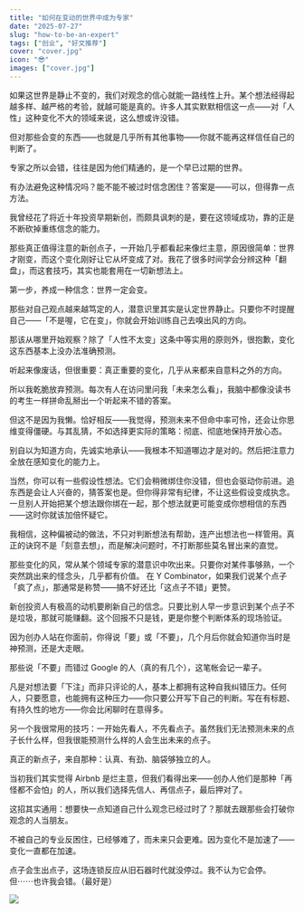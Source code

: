 ```yaml
---
title: "如何在变动的世界中成为专家"
date: "2025-07-27"
slug: "how-to-be-an-expert"
tags: ["创业", "好文推荐"]
cover: "cover.jpg"
icon: "😎"
images: ["cover.jpg"]
---
```

如果这世界是静止不变的，我们对观念的信心就能一路线性上升。某个想法经得起越多样、越严格的考验，就越可能是真的。许多人其实默默相信这一点——对「人性」这种变化不大的领域来说，这么想或许没错。



但对那些会变的东西——也就是几乎所有其他事物——你就不能再这样信任自己的判断了。



专家之所以会错，往往是因为他们精通的，是一个早已过期的世界。



有办法避免这种情况吗？能不能不被过时信念困住？答案是——可以，但得靠一点方法。



我曾经花了将近十年投资早期新创，而颇具讽刺的是，要在这领域成功，靠的正是不断砍掉重练信念的能力。



那些真正值得注意的新创点子，一开始几乎都看起来像烂主意，原因很简单：世界才刚变，而这个变化刚好让它从坏变成了对。我花了很多时间学会分辨这种「翻盘」，而这套技巧，其实也能套用在一切新想法上。



第一步，养成一种信念：世界一定会变。



那些对自己观点越来越笃定的人，潜意识里其实是认定世界静止。只要你不时提醒自己——「不是喔，它在变」，你就会开始训练自己去嗅出风的方向。



那该从哪里开始观察？除了「人性不太变」这条中等实用的原则外，很抱歉，变化这东西基本上没办法准确预测。



听起来像废话，但很重要：真正重要的变化，几乎从来都来自意料之外的方向。



所以我乾脆放弃预测。每次有人在访问里问我「未来怎么看」，我脑中都像没读书的考生一样拼命乱掰出一个听起来不错的答案。



但这不是因为我懒。恰好相反——我觉得，预测未来不但命中率可怜，还会让你思维变得僵硬。与其乱猜，不如选择更实际的策略：彻底、彻底地保持开放心态。



别自以为知道方向，先诚实地承认——我根本不知道哪边才是对的。然后把注意力全放在感知变化的能力上。



当然，你可以有一些假设性想法。它们会稍微绑住你没错，但也会驱动你前进。追东西是会让人兴奋的，猜答案也是。但你得非常有纪律，不让这些假设变成执念。
一旦别人开始把某个想法跟你绑在一起，那个想法就更可能变成你想相信的东西——这时你就该加倍怀疑它。



我相信，这种偏被动的做法，不只对判断想法有帮助，连产出想法也一样管用。真正的诀窍不是「刻意去想」，而是解决问题时，不打断那些莫名冒出来的直觉。



那些变化的风，常从某个领域专家的潜意识中吹出来。只要你对某件事够熟，一个突然跳出来的怪念头，几乎都有价值。
在 Y Combinator，如果我们说某个点子「疯了点」，那通常是称赞——搞不好还比「这点子不错」更赞。



新创投资人有极高的动机要刷新自己的信念。只要比别人早一步意识到某个点子不是垃圾，那就可能赚翻。这个回报不只是钱，更是你整个判断体系的现场验证。



因为创办人站在你面前，你得说「要」或「不要」，几个月后你就会知道你当时是神预测，还是大走眼。



那些说「不要」而错过 Google 的人（真的有几个），这笔帐会记一辈子。



凡是对想法要「下注」而非只评论的人，基本上都拥有这种自我纠错压力。任何人，只要愿意，也能拥有这种压力——你只要公开写下自己的判断。写在有标题、有持久性的地方——你会比闲聊时在意得多。



另一个我很常用的技巧：一开始先看人，不先看点子。虽然我们无法预测未来的点子长什么样，但我很能预测什么样的人会生出未来的点子。



真正的新点子，来自那种：认真、有劲、脑袋够独立的人。



当初我们其实觉得 Airbnb 是烂主意，但我们看得出来——创办人他们是那种「再怪都不会怕」的人，所以我们选择先信人、再信点子，最后押对了。



这招其实通用：想要快一点知道自己什么观念已经过时了？那就去跟那些会打破你观念的人当朋友。



不被自己的专业反困住，已经够难了，而未来只会更难。因为变化不是加速了——变化一直都在加速。



点子会生出点子，这场连锁反应从旧石器时代就没停过。我不认为它会停。
但⋯⋯也许我会错。（最好是）




![](https://prod-files-secure.s3.us-west-2.amazonaws.com/112d0858-5090-4d34-a606-b75eb8d65fd2/46476355-9cf3-4e99-9b7a-3531bc426380/1000202064.png?X-Amz-Algorithm=AWS4-HMAC-SHA256&X-Amz-Content-Sha256=UNSIGNED-PAYLOAD&X-Amz-Credential=ASIAZI2LB466UFWEK2KN%2F20251008%2Fus-west-2%2Fs3%2Faws4_request&X-Amz-Date=20251008T041522Z&X-Amz-Expires=3600&X-Amz-Security-Token=IQoJb3JpZ2luX2VjEBsaCXVzLXdlc3QtMiJGMEQCIGUV2Kh16oA77Ed2K5u%2FZyI7YqFrL%2F1udO5sulgRWZX8AiA5hmpMNuTxIF%2B5baPiIr2XyQzZz4tGSWv%2B4TsiIsEp3yqIBAi0%2F%2F%2F%2F%2F%2F%2F%2F%2F%2F8BEAAaDDYzNzQyMzE4MzgwNSIMMavfn1PlwZreYnB%2FKtwDkVhd7kVkcX4K%2FQwJ1QBeC8X9nGhBfzOFCvvyzu6DnOdygZ7u4jBeWv48jvzsyLSBR6TLHNOy9cbIpf8Y2tNC23y2ZEpMh057z2oWaGDTDnypT%2BdXgfvD0LK4o5NPqVBrrzG4eD6t8vR3EzPbPGOS69d4t727Ub05gUp0Nflc6ZIEpoo6M%2BLVqfpcIbZFMpJBlznWJZihqPUd7hVWgYzbALFBkV6YQZ2V00fm1QUo3dHH9NqFcJ618e9XPZeMt4UJNCMRNJCEylrsb%2BtAMxDeg2fG836N1QEqXtHAXrDmDylDglM%2FyBdGL1a%2F0nniQcvAAgg311oAP%2F2g0JeWCrFuvbwUT34hc6QwovfHsHvqmw9TbejC3L%2FZ5KTXocEFl7W490KkI2Pw4MQZyqXcvO1tsD%2B2TdG4mfllcqooCf1IfzTb%2BaXzdjNY3pRCRElI9vbtxPp6PGlRS4uPc4QrfbhsLnXdohsSdUMoLRTKxnUGstUvzKI0YxMELRQSvpLLsJHk%2BPUW2UruN9GKjAQUppx9PfzH4NzuYxjAfhot3ymyq76J06fXlhOPpr836MLTy4x3NlJhwERNWBhuPkL8eVF4N1QlI8zKTOT%2FNWTYAmWv1%2BvPKnJLxQyLJD1LHIcwyq%2BXxwY6pgHdeL1YICMofbKr5W%2BWhx2LN04UTzUpLSmZDSR9nOfmL%2B0iZsUI8E1aUnHYBhpngq4VcdIZHTZm9TGxKTollQdxw35bMe2O3jJSThEtQaBKljszgwaRKcCEw%2BkCz9ofrcDqSQkNgn05JSKE%2B09DLJMywwAcFnjrIvTsvp8RAKnx0DkrOf3exL67KHR6iY%2FOH4%2BgthsD67t1MPXdjcpK%2Fnp4BIXJtzuN&X-Amz-Signature=1de8e22c82c13957b0e7546a55aa428e49d0cb2b91e4959b6dd2a90261a8d995&X-Amz-SignedHeaders=host&x-amz-checksum-mode=ENABLED&x-id=GetObject)

